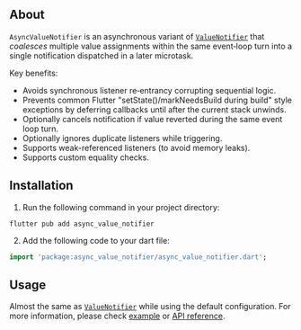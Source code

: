 ## About

`AsyncValueNotifier` is an asynchronous variant of [`ValueNotifier`](https://api.flutter.dev/flutter/foundation/ValueNotifier-class.html) that *coalesces* multiple value assignments within the same event‑loop turn into a single notification dispatched in a later microtask.

Key benefits:
* Avoids synchronous listener re‑entrancy corrupting sequential logic.
* Prevents common Flutter "setState()/markNeedsBuild during build" style exceptions by deferring callbacks until after the current stack unwinds.
* Optionally cancels notification if value reverted during the same event loop turn.
* Optionally ignores duplicate listeners while triggering.
* Supports weak-referenced listeners (to avoid memory leaks).
* Supports custom equality checks.

## Installation

1. Run the following command in your project directory:
```shell
flutter pub add async_value_notifier
```
2. Add the following code to your dart file:
```dart
import 'package:async_value_notifier/async_value_notifier.dart';
```

## Usage
Almost the same as [`ValueNotifier`](https://api.flutter.dev/flutter/foundation/ValueNotifier-class.html) while using the default configuration. For more information, please check [example](https://pub.dev/packages/async_value_notifier/example) or [API reference](https://pub.dev/documentation/async_value_notifier/latest/async_value_notifier/AsyncValueNotifier-class.html).